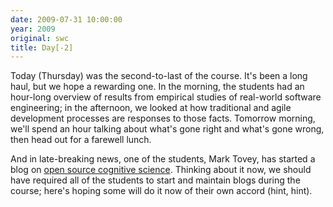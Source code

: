 ```yaml
---
date: 2009-07-31 10:00:00
year: 2009
original: swc
title: Day[-2]
---
```

<p>Today (Thursday) was the second-to-last of the course. It's been a long haul, but we hope a rewarding one. In the morning, the students had an hour-long overview of results from empirical studies of real-world software engineering; in the afternoon, we looked at how traditional and agile development processes are responses to those facts. Tomorrow morning, we'll spend an hour talking about what's gone right and what's gone wrong, then head out for a farewell lunch.</p>
<p>And in late-breaking news, one of the students, Mark Tovey, has started a blog on <a href="http://opensourcecognitivescience.wordpress.com/">open source cognitive science</a>. Thinking about it now, we should have required all of the students to start and maintain blogs during the course; here's hoping some will do it now of their own accord (hint, hint).</p>
